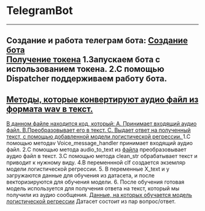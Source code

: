 # TelegramBot
----------------------------------------------------------------------------------------------------------------------------------------------------------------------------------------------------------------------------------------------------------------------------------------------------
Создание и работа телеграм бота:
[Создание бота](settings/bot_create.py)  
[Получение токена](settings/data.py)
1.Запускаем бота с использованием токена.
2.С помощью Dispatcher поддерживаем работу бота.
----------------------------------------------------------------------------------------------------------------------------------------------------------------------------------------------------------------------------------------------------------------------------------------------------
[Методы, которые конвертируют аудио файл из формата wav в текст.](settings/stt.py)
----------------------------------------------------------------------------------------------------------------------------------------------------------------------------------------------------------------------------------------------------------------------------------------------------
[В данном файле находится код, который: A. Принимает входящий аудио файл. B.Преобразовывает его в текст. C. Выдает ответ на полученный текст, с помощью добавленной модели логистической регрессии. ](settings/bot_settings.py)
1.С помощью методаv Voice_message_handler принимает входящий аудио файл.
2.C помощью метода audio_to_text из [файла](settings/stt.py) преобразовывает аудио файл в текст.
3.С помощью метода clean_str обрабатывает текст и приводит к нужному виду.
4.В переменнной clf создается экземляр модели логистической регрессии.
5. В переменные X_text и y загружаются данные для обучения из датасета, и после векторизируются для обучения модели.
6. После обучения готовая модель используется для получения ответа на текст, который мы получили из аудио сообщения.
[Данные, на которых обучается модель логистической регрессии](dialogues.txt)
Датасет состоит из пар вопрос/ответ.
